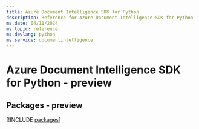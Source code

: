 ```yaml
---
title: Azure Document Intelligence SDK for Python
description: Reference for Azure Document Intelligence SDK for Python
ms.date: 04/11/2024
ms.topic: reference
ms.devlang: python
ms.service: documentintelligence
---
```

# Azure Document Intelligence SDK for Python - preview
## Packages - preview
[!INCLUDE [packages](document-intelligence-index.md)]